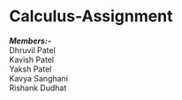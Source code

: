 # Calculus-Assignment

**<i>Members:-</i>**</br>
Dhruvil Patel</br>
Kavish Patel</br>
Yaksh Patel</br>
Kavya Sanghani</br>
Rishank Dudhat</br>

